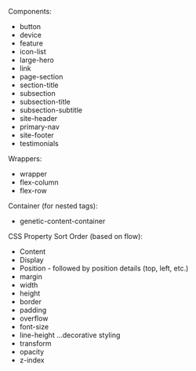 Components:
- button
- device
- feature
- icon-list
- large-hero
- link
- page-section
- section-title
- subsection
- subsection-title
- subsection-subtitle
- site-header
- primary-nav
- site-footer
- testimonials

Wrappers:
- wrapper
- flex-column
- flex-row

Container (for nested tags):
- genetic-content-container

CSS Property Sort Order (based on flow):
- Content
- Display
- Position - followed by position details (top, left, etc.)
- margin
- width
- height
- border
- padding
- overflow
- font-size
- line-height
...decorative styling
- transform
- opacity
- z-index